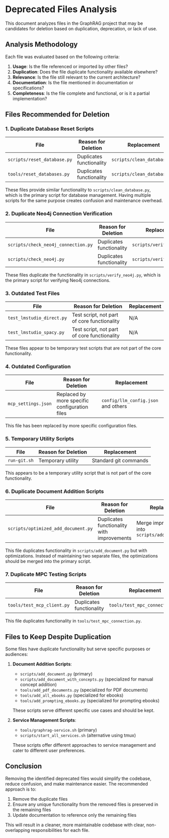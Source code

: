 # Deprecated Files Analysis

This document analyzes files in the GraphRAG project that may be candidates for deletion based on duplication, deprecation, or lack of use.

## Analysis Methodology

Each file was evaluated based on the following criteria:
1. **Usage**: Is the file referenced or imported by other files?
2. **Duplication**: Does the file duplicate functionality available elsewhere?
3. **Relevance**: Is the file still relevant to the current architecture?
4. **Documentation**: Is the file mentioned in documentation or specifications?
5. **Completeness**: Is the file complete and functional, or is it a partial implementation?

## Files Recommended for Deletion

### 1. Duplicate Database Reset Scripts

| File | Reason for Deletion | Replacement |
|------|---------------------|-------------|
| `scripts/reset_database.py` | Duplicates functionality | `scripts/clean_database.py` |
| `tools/reset_databases.py` | Duplicates functionality | `scripts/clean_database.py` |

These files provide similar functionality to `scripts/clean_database.py`, which is the primary script for database management. Having multiple scripts for the same purpose creates confusion and maintenance overhead.

### 2. Duplicate Neo4j Connection Verification

| File | Reason for Deletion | Replacement |
|------|---------------------|-------------|
| `scripts/check_neo4j_connection.py` | Duplicates functionality | `scripts/verify_neo4j.py` |
| `scripts/check_neo4j.py` | Duplicates functionality | `scripts/verify_neo4j.py` |

These files duplicate the functionality in `scripts/verify_neo4j.py`, which is the primary script for verifying Neo4j connections.

### 3. Outdated Test Files

| File | Reason for Deletion | Replacement |
|------|---------------------|-------------|
| `test_lmstudio_direct.py` | Test script, not part of core functionality | N/A |
| `test_lmstudio_spacy.py` | Test script, not part of core functionality | N/A |

These files appear to be temporary test scripts that are not part of the core functionality.

### 4. Outdated Configuration

| File | Reason for Deletion | Replacement |
|------|---------------------|-------------|
| `mcp_settings.json` | Replaced by more specific configuration files | `config/llm_config.json` and others |

This file has been replaced by more specific configuration files.

### 5. Temporary Utility Scripts

| File | Reason for Deletion | Replacement |
|------|---------------------|-------------|
| `run-git.sh` | Temporary utility | Standard git commands |

This appears to be a temporary utility script that is not part of the core functionality.

### 6. Duplicate Document Addition Scripts

| File | Reason for Deletion | Replacement |
|------|---------------------|-------------|
| `scripts/optimized_add_document.py` | Duplicates functionality with improvements | Merge improvements into `scripts/add_document.py` |

This file duplicates functionality in `scripts/add_document.py` but with optimizations. Instead of maintaining two separate files, the optimizations should be merged into the primary script.

### 7. Duplicate MPC Testing Scripts

| File | Reason for Deletion | Replacement |
|------|---------------------|-------------|
| `tools/test_mcp_client.py` | Duplicates functionality | `tools/test_mpc_connection.py` |

This file duplicates functionality in `tools/test_mpc_connection.py`.

## Files to Keep Despite Duplication

Some files have duplicate functionality but serve specific purposes or audiences:

1. **Document Addition Scripts**:
   - `scripts/add_document.py` (primary)
   - `scripts/add_document_with_concepts.py` (specialized for manual concept addition)
   - `tools/add_pdf_documents.py` (specialized for PDF documents)
   - `tools/add_all_ebooks.py` (specialized for ebooks)
   - `tools/add_prompting_ebooks.py` (specialized for prompting ebooks)

   These scripts serve different specific use cases and should be kept.

2. **Service Management Scripts**:
   - `tools/graphrag-service.sh` (primary)
   - `scripts/start_all_services.sh` (alternative using tmux)

   These scripts offer different approaches to service management and cater to different user preferences.

## Conclusion

Removing the identified deprecated files would simplify the codebase, reduce confusion, and make maintenance easier. The recommended approach is to:

1. Remove the duplicate files
2. Ensure any unique functionality from the removed files is preserved in the remaining files
3. Update documentation to reference only the remaining files

This will result in a cleaner, more maintainable codebase with clear, non-overlapping responsibilities for each file.